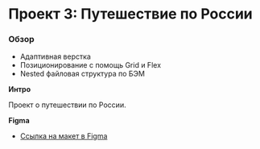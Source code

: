 # Проект 3: Путешествие по России

### Обзор
* Адаптивная верстка
* Позиционирование с помощь Grid и Flex
* Nested файловая структура по БЭМ

**Интро**

Проект о путешествии по России.

**Figma**

* [Ссылка на макет в Figma](https://www.figma.com/file/OyRWEjU6wBwRe1hapzQoLx/Sprint-3%3A-Russia-%2F-desktop-%2B-mobile?node-id=28503%3A0)
